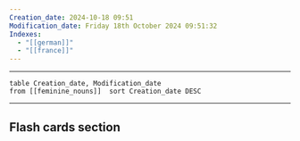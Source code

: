 ```yaml
---
Creation_date: 2024-10-18 09:51
Modification_date: Friday 18th October 2024 09:51:32
Indexes:
  - "[[german]]"
  - "[[france]]"
---
```


----



```dataview
table Creation_date, Modification_date
from [[feminine_nouns]]  sort Creation_date DESC
```























---
## Flash cards section
